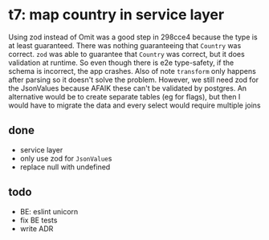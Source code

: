# t7: map country in service layer

Using zod instead of Omit was a good step in 298cce4 because the type is at least guaranteed. There was nothing guaranteeing that `Country` was correct. `zod` was able to guarantee that `Country` was correct, but it does validation at runtime. So even though there is e2e type-safety, if the schema is incorrect, the app crashes. Also of note `transform` only happens after parsing so it doesn't solve the problem. However, we still need zod for the JsonValues because AFAIK these can't be validated by postgres. An alternative would be to create separate tables (eg for flags), but then I would have to migrate the data and every select would require multiple joins

## done

- service layer
- only use zod for `JsonValue`s
- replace null with undefined

## todo

- BE: eslint unicorn
- fix BE tests
- write ADR